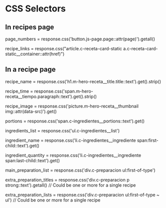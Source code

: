 # CSS Selectors

## In recipes page

page_numbers = response.css('button.js-page.page::attr(page)').getall()

recipe_links = response.css("article.c-receta-card-static a.c-receta-card-static__container::attr(href)")

## In a recipe page

recipe_name = response.css('h1.m-hero-receta__title.title::text').get().strip()

recipe_time = response.css('span.m-hero-receta__tiempo.paragraph::text').get().strip()

recipe_image = response.css('picture.m-hero-receta__thumbnail img::attr(data-src)').get()

portions = response.css('span.c-ingredientes__portions::text').get()

ingredients_list = response.css('ul.c-ingredientes__list')

ingredient_name = response.css('li.c-ingredientes__ingrediente span:first-child::text').get()

ingredient_quantity = response.css('li.c-ingredientes__ingrediente span:last-child::text').get()

main_preparation_list = response.css('div.c-preparacion ul:first-of-type')

extra_preparation_titles = response.css('div.c-preparacion p strong::text').getall() // Could be one or more for a single recipe

extra_preparation_lists = response.css('div.c-preparacion ul:first-of-type ~ ul') // Could be one or more for a single recipe




